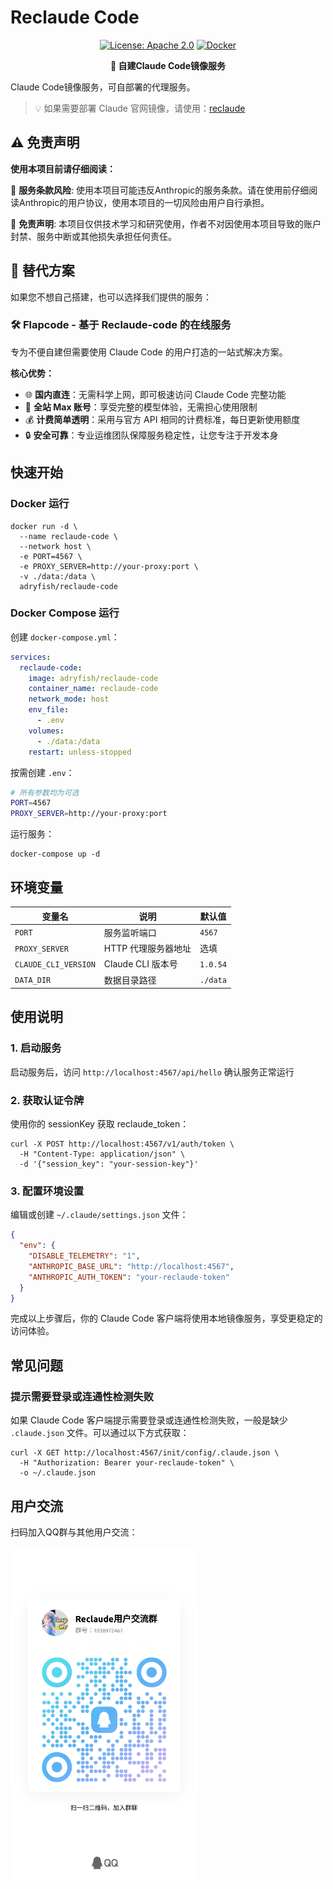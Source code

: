 # Reclaude Code

<div align="center">

[![License: Apache 2.0](https://img.shields.io/badge/License-Apache%202.0-blue.svg)](https://opensource.org/licenses/Apache-2.0)
[![Docker](https://img.shields.io/badge/Docker-Ready-blue.svg)](https://www.docker.com/)

**🚀 自建Claude Code镜像服务**

</div>

Claude Code镜像服务，可自部署的代理服务。

> 💡 如果需要部署 Claude 官网镜像，请使用：[reclaude](https://github.com/adryfish/reclaude)

## ⚠️ 免责声明

**使用本项目前请仔细阅读：**

🚨 **服务条款风险**: 使用本项目可能违反Anthropic的服务条款。请在使用前仔细阅读Anthropic的用户协议，使用本项目的一切风险由用户自行承担。

📖 **免责声明**: 本项目仅供技术学习和研究使用，作者不对因使用本项目导致的账户封禁、服务中断或其他损失承担任何责任。

## 🎯 替代方案

如果您不想自己搭建，也可以选择我们提供的服务：

### 🛠️ Flapcode - 基于 Reclaude-code 的在线服务

专为不便自建但需要使用 Claude Code 的用户打造的一站式解决方案。

**核心优势：**
- 🌐 **国内直连**：无需科学上网，即可极速访问 Claude Code 完整功能
- 🤝 **全站 Max 账号**：享受完整的模型体验，无需担心使用限制
- 💰 **计费简单透明**：采用与官方 API 相同的计费标准，每日更新使用额度
- 🔒 **安全可靠**：专业运维团队保障服务稳定性，让您专注于开发本身

## 快速开始

### Docker 运行

```shell
docker run -d \
  --name reclaude-code \
  --network host \
  -e PORT=4567 \
  -e PROXY_SERVER=http://your-proxy:port \
  -v ./data:/data \
  adryfish/reclaude-code
```

### Docker Compose 运行

创建 `docker-compose.yml`：

```yaml
services:
  reclaude-code:
    image: adryfish/reclaude-code
    container_name: reclaude-code
    network_mode: host
    env_file:
      - .env
    volumes:
      - ./data:/data
    restart: unless-stopped
```

按需创建 `.env`：

```bash
# 所有参数均为可选
PORT=4567
PROXY_SERVER=http://your-proxy:port
```

运行服务：

```shell
docker-compose up -d
```

## 环境变量

| 变量名 | 说明 | 默认值 |
|--------|------|--------|
| `PORT` | 服务监听端口 | `4567` |
| `PROXY_SERVER` | HTTP 代理服务器地址 | 选填 |
| `CLAUDE_CLI_VERSION` | Claude CLI 版本号 | `1.0.54` |
| `DATA_DIR` | 数据目录路径 | `./data` |

## 使用说明

### 1. 启动服务
启动服务后，访问 `http://localhost:4567/api/hello` 确认服务正常运行

### 2. 获取认证令牌
使用你的 sessionKey 获取 reclaude_token：

```shell
curl -X POST http://localhost:4567/v1/auth/token \
  -H "Content-Type: application/json" \
  -d '{"session_key": "your-session-key"}'
```

### 3. 配置环境设置
编辑或创建 `~/.claude/settings.json` 文件：

```json
{
  "env": {
    "DISABLE_TELEMETRY": "1",
    "ANTHROPIC_BASE_URL": "http://localhost:4567",
    "ANTHROPIC_AUTH_TOKEN": "your-reclaude-token"
  }
}
```

完成以上步骤后，你的 Claude Code 客户端将使用本地镜像服务，享受更稳定的访问体验。

## 常见问题

### 提示需要登录或连通性检测失败

如果 Claude Code 客户端提示需要登录或连通性检测失败，一般是缺少 `.claude.json` 文件。可以通过以下方式获取：

```shell
curl -X GET http://localhost:4567/init/config/.claude.json \
  -H "Authorization: Bearer your-reclaude-token" \
  -o ~/.claude.json
```

## 用户交流

扫码加入QQ群与其他用户交流：

<img src="qqgroup.jpg" alt="QQ群二维码" width="300">